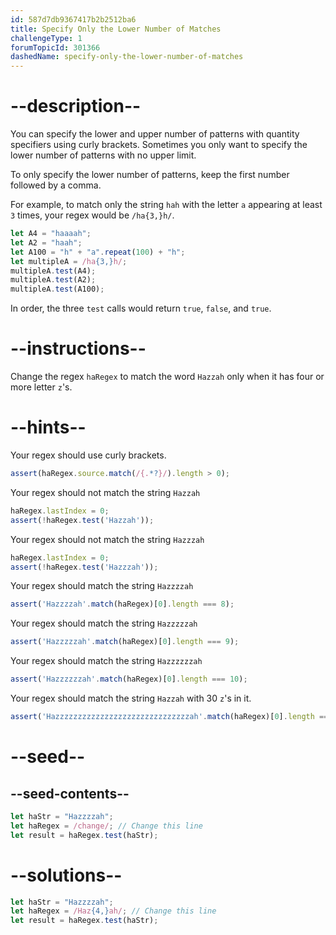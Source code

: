 ```yaml
---
id: 587d7db9367417b2b2512ba6
title: Specify Only the Lower Number of Matches
challengeType: 1
forumTopicId: 301366
dashedName: specify-only-the-lower-number-of-matches
---
```


# --description--

You can specify the lower and upper number of patterns with quantity specifiers using curly brackets. Sometimes you only want to specify the lower number of patterns with no upper limit.

To only specify the lower number of patterns, keep the first number followed by a comma.

For example, to match only the string `hah` with the letter `a` appearing at least `3` times, your regex would be `/ha{3,}h/`.

```js
let A4 = "haaaah";
let A2 = "haah";
let A100 = "h" + "a".repeat(100) + "h";
let multipleA = /ha{3,}h/;
multipleA.test(A4);
multipleA.test(A2);
multipleA.test(A100);
```

In order, the three `test` calls would return `true`, `false`, and `true`.

# --instructions--

Change the regex `haRegex` to match the word `Hazzah` only when it has four or more letter `z`'s.

# --hints--

Your regex should use curly brackets.

```js
assert(haRegex.source.match(/{.*?}/).length > 0);
```

Your regex should not match the string `Hazzah`

```js
haRegex.lastIndex = 0;
assert(!haRegex.test('Hazzah'));
```

Your regex should not match the string `Hazzzah`

```js
haRegex.lastIndex = 0;
assert(!haRegex.test('Hazzzah'));
```

Your regex should match the string `Hazzzzah`

```js
assert('Hazzzzah'.match(haRegex)[0].length === 8);
```

Your regex should match the string `Hazzzzzah`

```js
assert('Hazzzzzah'.match(haRegex)[0].length === 9);
```

Your regex should match the string `Hazzzzzzah`

```js
assert('Hazzzzzzah'.match(haRegex)[0].length === 10);
```

Your regex should match the string `Hazzah` with 30 `z`'s in it.

```js
assert('Hazzzzzzzzzzzzzzzzzzzzzzzzzzzzzzah'.match(haRegex)[0].length === 34);
```

# --seed--

## --seed-contents--

```js
let haStr = "Hazzzzah";
let haRegex = /change/; // Change this line
let result = haRegex.test(haStr);
```

# --solutions--

```js
let haStr = "Hazzzzah";
let haRegex = /Haz{4,}ah/; // Change this line
let result = haRegex.test(haStr);
```
